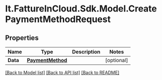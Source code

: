 # It.FattureInCloud.Sdk.Model.CreatePaymentMethodRequest

## Properties

Name | Type | Description | Notes
------------ | ------------- | ------------- | -------------
**Data** | [**PaymentMethod**](PaymentMethod.md) |  | [optional] 

[[Back to Model list]](../../README.md#documentation-for-models) [[Back to API list]](../../README.md#documentation-for-api-endpoints) [[Back to README]](../../README.md)


